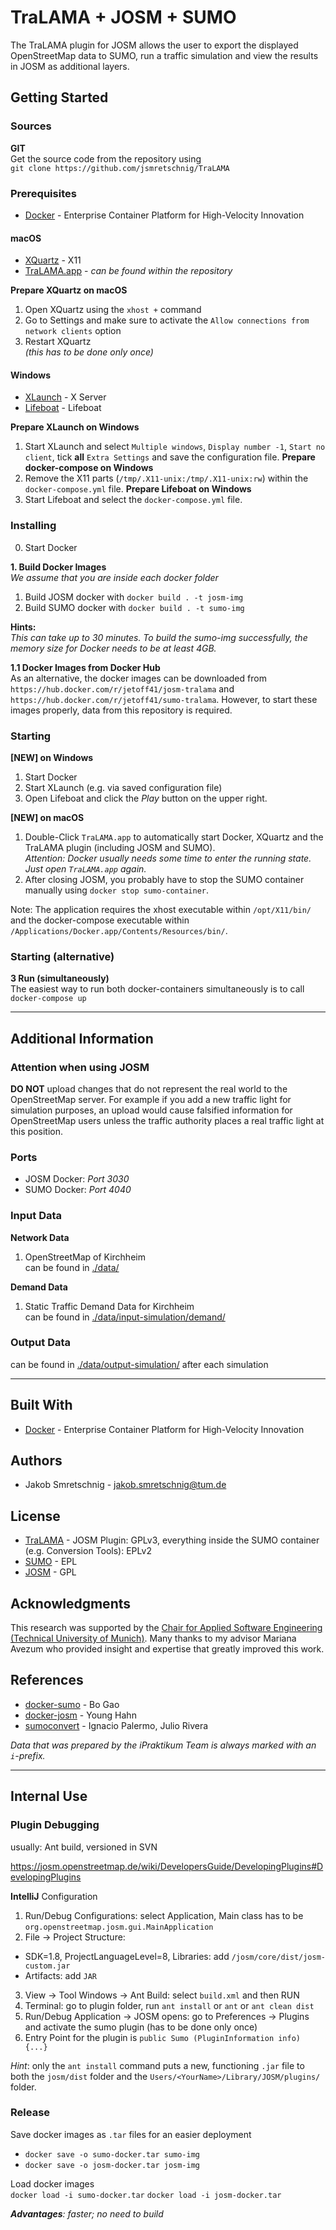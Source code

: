 # TraLAMA + JOSM + SUMO
The TraLAMA plugin for JOSM allows the user to export the displayed OpenStreetMap data to SUMO, run a traffic simulation and view the results in JOSM as additional layers.

## Getting Started
### Sources  
**GIT**  
Get the source code from the repository using  
`git clone https://github.com/jsmretschnig/TraLAMA`

### Prerequisites
* [Docker](https://www.docker.com) - Enterprise Container Platform for High-Velocity Innovation

#### macOS
* [XQuartz](https://www.xquartz.org) - X11
* [TraLAMA.app](http://www.tralama.de) - *can be found within the repository*

**Prepare XQuartz on macOS**  
1. Open XQuartz using the `xhost +` command
2. Go to Settings and make sure to activate the `Allow connections from network clients` option
3. Restart XQuartz  
*(this has to be done only once)*

#### Windows
* [XLaunch](https://sourceforge.net/projects/vcxsrv/) -  X Server
* [Lifeboat](https://electronjs.org/apps/lifeboat) -  Lifeboat  

**Prepare XLaunch on Windows**  
1. Start XLaunch and select `Multiple windows`, `Display number -1`, `Start no client`, tick **all** `Extra Settings` and save the configuration file.
**Prepare docker-compose on Windows**  
1. Remove the X11 parts (`/tmp/.X11-unix:/tmp/.X11-unix:rw`) within the `docker-compose.yml` file.
**Prepare Lifeboat on Windows**  
1. Start Lifeboat and select the `docker-compose.yml` file.

### Installing
0. Start Docker

**1. Build Docker Images**  
*We assume that you are inside each docker folder*

1. Build JOSM docker with `docker build . -t josm-img`  
2. Build SUMO docker with `docker build . -t sumo-img`

**Hints:**  
*This can take up to 30 minutes. To build the sumo-img successfully, the memory size for Docker needs to be at least 4GB.*

**1.1 Docker Images from Docker Hub**  
As an alternative, the docker images can be downloaded from `https://hub.docker.com/r/jetoff41/josm-tralama` and `https://hub.docker.com/r/jetoff41/sumo-tralama`. However, to start these images properly, data from this repository is required.

### Starting

**[NEW] on Windows**
1. Start Docker
2. Start XLaunch (e.g. via saved configuration file)
3. Open Lifeboat and click the *Play* button on the upper right.

**[NEW] on macOS**
1. Double-Click `TraLAMA.app` to automatically start Docker, XQuartz and the TraLAMA plugin (including JOSM and SUMO).  
*Attention: Docker usually needs some time to enter the running state. Just open `TraLAMA.app` again.*  
2. After closing JOSM, you probably have to stop the SUMO container manually using `docker stop sumo-container`.

Note: The application requires the xhost executable within `/opt/X11/bin/` and the docker-compose executable within `/Applications/Docker.app/Contents/Resources/bin/`.

### Starting (alternative)
**3 Run (simultaneously)**  
The easiest way to run both docker-containers simultaneously is to call `docker-compose up`  

_______________________________________________________________________________

## Additional Information
### Attention when using JOSM
**DO NOT** upload changes that do not represent the real world to the OpenStreetMap server. For example if you add a new traffic light for simulation purposes, an upload would cause falsified information for OpenStreetMap users unless the traffic authority places a real traffic light at this position.

### Ports
* JOSM Docker: *Port 3030*  
* SUMO Docker: *Port 4040*  

### Input Data

**Network Data**  
1. OpenStreetMap of Kirchheim  
can be found in [./data/](./data/)

**Demand Data**  
1. Static Traffic Demand Data for Kirchheim  
can be found in [./data/input-simulation/demand/](./data/input-simulation/demand/)

### Output Data
can be found in [./data/output-simulation/](./data/output-simulation/) after each simulation

_______________________________________________________________________________

## Built With
* [Docker](https://www.docker.com) - Enterprise Container Platform for High-Velocity Innovation

## Authors
* Jakob Smretschnig - <jakob.smretschnig@tum.de>

## License
* [TraLAMA](http://www.tralama.de) - JOSM Plugin: GPLv3, everything inside the SUMO container (e.g. Conversion Tools): EPLv2
* [SUMO](https://www.eclipse.org/legal/epl-v20.html) - EPL
* [JOSM](https://josm.openstreetmap.de/browser/trunk/LICENSE) - GPL

## Acknowledgments
This research was supported by the [Chair for Applied Software Engineering (Technical University of Munich)](https://ase.in.tum.de/lehrstuhl_1/). Many thanks to my advisor Mariana Avezum who provided insight and expertise that greatly improved this work.  

## References
* [docker-sumo](https://github.com/bogaotory/docker-sumo) - Bo Gao
* [docker-josm](https://github.com/mapbox/docker-josm-linux) - Young Hahn
* [sumoconvert](https://github.com/openstreetmap/josm-plugins/tree/master/sumoconvert) - Ignacio Palermo, Julio Rivera  

*Data that was prepared by the iPraktikum Team is always marked with an `i`-prefix.*

_______________________________________________________________________________

## Internal Use

### Plugin Debugging
usually: Ant build, versioned in ​SVN

https://josm.openstreetmap.de/wiki/DevelopersGuide/DevelopingPlugins#DevelopingPlugins

**IntelliJ** Configuration
1. Run/Debug Configurations: select Application, Main class has to be `org.openstreetmap.josm.gui.MainApplication`
2. File -> Project Structure:
* SDK=1.8, ProjectLanguageLevel=8, Libraries: add `/josm/core/dist/josm-custom.jar`
* Artifacts: add `JAR`
3. View -> Tool Windows -> Ant Build: select `build.xml` and then RUN
4. Terminal: go to plugin folder, run `ant install` or `ant` or `ant clean dist`
5. Run/Debug Application -> JOSM opens: go to Preferences -> Plugins and activate the sumo plugin (has to be done only once)
6. Entry Point for the plugin is `public Sumo (PluginInformation info) {...}`

*Hint*: only the `ant install` command puts a new, functioning `.jar` file to both the `josm/dist` folder and the `Users/<YourName>/Library/JOSM/plugins/` folder.

### Release
Save docker images as `.tar` files for an easier deployment  
* `docker save -o sumo-docker.tar sumo-img`
* `docker save -o josm-docker.tar josm-img`

Load docker images  
`docker load -i sumo-docker.tar`
`docker load -i josm-docker.tar`

***Advantages**: faster; no need to build*
